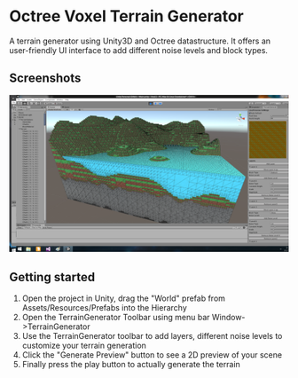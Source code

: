 # Octree Voxel Terrain Generator

A terrain generator using Unity3D and Octree datastructure.
It offers an user-friendly UI interface to add different noise levels and block types.

## Screenshots
![](screenshots/shaded_wireframe.png)

## Getting started
1. Open the project in Unity, drag the "World" prefab from Assets/Resources/Prefabs into the Hierarchy
2. Open the TerrainGenerator Toolbar using menu bar Window->TerrainGenerator
3. Use the TerrainGenerator toolbar to add layers, different noise levels to customize your terrain generation
4. Click the "Generate Preview" button to see a 2D preview of your scene
5. Finally press the play button to actually generate the terrain

